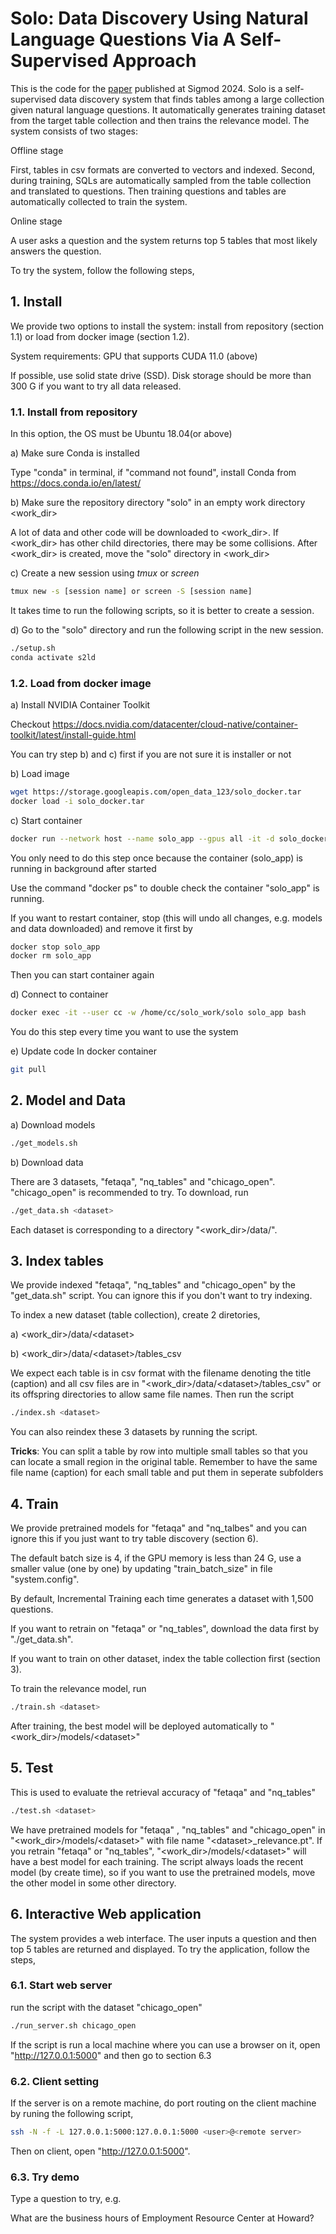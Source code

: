 # Solo: Data Discovery Using Natural Language Questions Via A Self-Supervised Approach
This is the code for the [paper](https://arxiv.org/abs/2301.03560) published at Sigmod 2024. Solo is a self-supervised data discovery system that finds tables among a large collection given natural language questions. It automatically generates training dataset from the target table collection and then trains the relevance model.
The system consists of two stages:

Offline stage 

   First, tables in csv formats are converted to vectors and indexed. Second, during training, SQLs are automatically sampled from the table collection and translated to questions. Then training questions and tables are automatically collected to train the system.     

Online stage

   A user asks a question and the system returns top 5 tables that most likely answers the question.

To try the system, follow the following steps,

## 1. Install
We provide two options to install the system: install from repository (section 1.1) or load from docker image (section 1.2).

System requirements: GPU that supports CUDA 11.0 (above)

If possible, use solid state drive (SSD). Disk storage should be more than 300 G if you want to try all data released. 

### 1.1. Install from repository
In this option, the OS must be Ubuntu 18.04(or above)

a) Make sure Conda is installed

   Type "conda" in terminal, if "command not found", install Conda from https://docs.conda.io/en/latest/

b) Make sure the repository directory "solo" in an empty work directory <work_dir>
 
   A lot of data and other code will be downloaded to <work_dir>. If <work_dir> has other child directories, there may be some collisions. After <work_dir> is created, move the "solo" directory in <work_dir> 
   
c) Create a new session using *tmux* or *screen*
   ```   bash
   tmux new -s [session name] or screen -S [session name] 
   ```
   It takes time to run the following scripts, so it is better to create a session.


d) Go to the "solo" directory and run the following script in the new session.
   ```   bash
   ./setup.sh
   conda activate s2ld
   ```

### 1.2. Load from docker image

a) Install NVIDIA Container Toolkit
   
   Checkout https://docs.nvidia.com/datacenter/cloud-native/container-toolkit/latest/install-guide.html
   
   You can try step b) and c) first if you are not sure it is installer or not 

b) Load image
   ```   bash
   wget https://storage.googleapis.com/open_data_123/solo_docker.tar
   docker load -i solo_docker.tar
   ```
c) Start container
   ```   bash
   docker run --network host --name solo_app --gpus all -it -d solo_docker
   ```
   You only need to do this step once because the container (solo_app) is running in background after started

   Use the command "docker ps" to double check the container "solo_app" is running.

   If you want to restart container, stop (this will undo all changes, e.g. models and data downloaded) and remove it first by
   ```   bash
   docker stop solo_app
   docker rm solo_app
   ```
   Then you can start container again

d) Connect to container
   ```   bash
   docker exec -it --user cc -w /home/cc/solo_work/solo solo_app bash
   ```
   You do this step every time you want to use the system 

e) Update code
   In docker container
   ```   bash
   git pull
   ```

## 2. Model and Data
a) Download models
   ```   bash
   ./get_models.sh
   ```
b) Download data

   There are 3 datasets, "fetaqa", "nq_tables" and "chicago_open". 
   "chicago_open" is recommended to try.
   To download, run
   ```   bash
   ./get_data.sh <dataset>
   ```
   Each dataset is corresponding to a directory "<work_dir>/data/<dataset>". 

## 3. Index tables
   We provide indexed "fetaqa", "nq_tables" and "chicago_open" by the "get_data.sh" script. 
   You can ignore this if you don't want to try indexing.
   
   To index a new dataset (table collection), create 2 diretories,
    
   a) <work_dir>/data/\<dataset\>
   
   b) <work_dir>/data/\<dataset\>/tables_csv 
   
   We expect each table is in csv format with the filename denoting the title (caption) 
   and all csv files are in "<work_dir>/data/\<dataset\>/tables_csv" or 
   its offspring directories to allow same file names. 
   Then run the script
   ```   bash
   ./index.sh <dataset>
   ```
   You can also reindex these 3 datasets by running the script.

   **Tricks**:
   You can split a table by row into multiple small tables so that you can locate a small region in the original table. Remember to have the same file name (caption) for each small table and put them in seperate subfolders
   

## 4. Train
   We provide pretrained models for "fetaqa" and "nq_talbes" and 
   you can ignore this if you just want to try table discovery (section 6).  
    
   The default batch size is 4, if the GPU memory is less than 24 G, use a smaller value (one by one) by updating "train_batch_size" in file "system.config". 
   
   By default, Incremental Training each time generates a dataset with 1,500 questions.
   
   If you want to retrain on "fetaqa" or "nq_tables", download the data first by "./get_data.sh". 
   
   If you want to train on other dataset, index the table collection first (section 3). 

   To train the relevance model, run
   ```   bash
   ./train.sh <dataset>
   ```
   After training, the best model will be deployed automatically to "<work_dir>/models/\<dataset\>" 

## 5. Test
   This is used to evaluate the retrieval accuracy of "fetaqa" and "nq_tables"
   ```   bash
   ./test.sh <dataset>
   ```
   We have pretrained models for "fetaqa" , "nq_tables" and "chicago_open" in 
   "<work_dir>/models/\<dataset\>" with file name "\<dataset\>_relevance.pt". 
   If you retrain "fetaqa" or "nq_tables", "<work_dir>/models/\<dataset\>" will have a best model for each training. 
   The script always loads the recent model (by create time), 
   so if you want to use the pretrained models, move the other model in some other directory.
    
## 6. Interactive Web application 
   The system provides a web interface.
   The user inputs a question and then top 5 tables are returned and displayed. 
   To try the application, follow the steps,

### 6.1. Start web server 
   run the script with the dataset "chicago_open"
   ```   bash
   ./run_server.sh chicago_open
   ```
   If the script is run a local machine where you can use a browser on it, 
   open "http://127.0.0.1:5000" and then go to section 6.3
   
### 6.2. Client setting 
   If the server is on a remote machine, do port routing on the client machine by runing the following script,
   ```   bash
   ssh -N -f -L 127.0.0.1:5000:127.0.0.1:5000 <user>@<remote server>
   ```
   Then on client, open "http://127.0.0.1:5000".
    
### 6.3. Try demo 
   Type a question to try, e.g.
   
   What are the business hours of Employment Resource Center at Howard?




